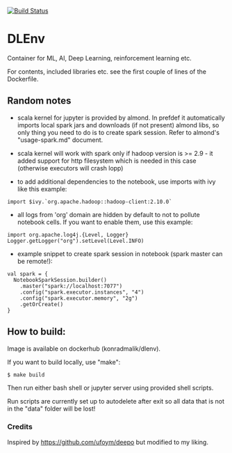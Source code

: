 [![Build Status](https://travis-ci.com/konradmalik/dlenv.svg?branch=master)](https://travis-ci.com/konradmalik/dlenv)
# DLEnv

Container for ML, AI, Deep Learning, reinforcement learning etc.

For contents, included libraries etc. see the first couple of lines of the Dockerfile.

## Random notes

* scala kernel for jupyter is provided by almond. In prefdef it automatically imports local spark jars and downloads (if not present) almond libs, so only thing you need to do is to create spark session. Refer to almond's "usage-spark.md" document.

* scala kernel will work with spark only if hadoop version is >= 2.9 - it added support for http filesystem which is needed in this case (otherwise executors will crash lopp)

* to add additional dependencies to the notebook, use imports with ivy like this example: 
```
import $ivy.`org.apache.hadoop::hadoop-client:2.10.0`
```

* all logs from 'org' domain are hidden by default to not to pollute notebook cells. If you want to enable them, use this example:
```
import org.apache.log4j.{Level, Logger}
Logger.getLogger("org").setLevel(Level.INFO)
```

* example snippet to create spark session in notebook (spark master can be remote!):
```
val spark = {
  NotebookSparkSession.builder()
    .master("spark://localhost:7077")
    .config("spark.executor.instances", "4")
    .config("spark.executor.memory", "2g")
    .getOrCreate()
}
```

## How to build:
Image is available on dockerhub (konradmalik/dlenv).

If you want to build locally, use "make":

```bash
$ make build
```

Then run either bash shell or jupyter server using provided shell scripts.

Run scripts are currently set up to autodelete after exit so all data that is not in the "data" folder will be lost!

### Credits

Inspired by <https://github.com/ufoym/deepo> but modified to my liking.
